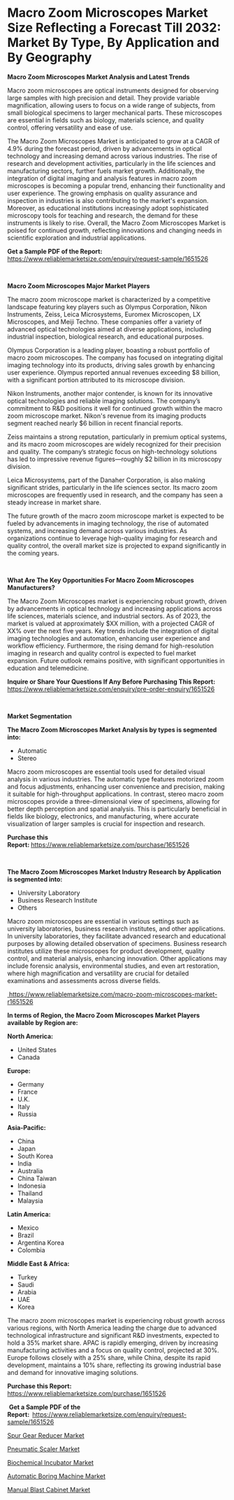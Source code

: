 <p><h1>Macro Zoom Microscopes Market Size Reflecting a Forecast Till 2032: Market By Type, By Application and By Geography</h1></p><p><strong>Macro Zoom Microscopes Market Analysis and Latest Trends</strong></p>
<p><p>Macro zoom microscopes are optical instruments designed for observing large samples with high precision and detail. They provide variable magnification, allowing users to focus on a wide range of subjects, from small biological specimens to larger mechanical parts. These microscopes are essential in fields such as biology, materials science, and quality control, offering versatility and ease of use.</p><p>The Macro Zoom Microscopes Market is anticipated to grow at a CAGR of 4.9% during the forecast period, driven by advancements in optical technology and increasing demand across various industries. The rise of research and development activities, particularly in the life sciences and manufacturing sectors, further fuels market growth. Additionally, the integration of digital imaging and analysis features in macro zoom microscopes is becoming a popular trend, enhancing their functionality and user experience. The growing emphasis on quality assurance and inspection in industries is also contributing to the market's expansion. Moreover, as educational institutions increasingly adopt sophisticated microscopy tools for teaching and research, the demand for these instruments is likely to rise. Overall, the Macro Zoom Microscopes Market is poised for continued growth, reflecting innovations and changing needs in scientific exploration and industrial applications.</p></p>
<p><strong>Get a Sample PDF of the Report:&nbsp;</strong> <a href="https://www.reliablemarketsize.com/enquiry/request-sample/1651526?utm_campaign=3494&utm_medium=2&utm_source=Github&utm_content=ia&utm_term=23032025&utm_id=macro-zoom-microscopes">https://www.reliablemarketsize.com/enquiry/request-sample/1651526</a></p>
<p>&nbsp;</p>
<p><strong>Macro Zoom Microscopes Major Market Players</strong></p>
<p><p>The macro zoom microscope market is characterized by a competitive landscape featuring key players such as Olympus Corporation, Nikon Instruments, Zeiss, Leica Microsystems, Euromex Microscopen, LX Microscopes, and Meiji Techno. These companies offer a variety of advanced optical technologies aimed at diverse applications, including industrial inspection, biological research, and educational purposes.</p><p>Olympus Corporation is a leading player, boasting a robust portfolio of macro zoom microscopes. The company has focused on integrating digital imaging technology into its products, driving sales growth by enhancing user experience. Olympus reported annual revenues exceeding $8 billion, with a significant portion attributed to its microscope division.</p><p>Nikon Instruments, another major contender, is known for its innovative optical technologies and reliable imaging solutions. The company’s commitment to R&D positions it well for continued growth within the macro zoom microscope market. Nikon's revenue from its imaging products segment reached nearly $6 billion in recent financial reports.</p><p>Zeiss maintains a strong reputation, particularly in premium optical systems, and its macro zoom microscopes are widely recognized for their precision and quality. The company’s strategic focus on high-technology solutions has led to impressive revenue figures—roughly $2 billion in its microscopy division.</p><p>Leica Microsystems, part of the Danaher Corporation, is also making significant strides, particularly in the life sciences sector. Its macro zoom microscopes are frequently used in research, and the company has seen a steady increase in market share.</p><p>The future growth of the macro zoom microscope market is expected to be fueled by advancements in imaging technology, the rise of automated systems, and increasing demand across various industries. As organizations continue to leverage high-quality imaging for research and quality control, the overall market size is projected to expand significantly in the coming years.</p></p>
<p>&nbsp;</p>
<p><strong>What Are The Key Opportunities For Macro Zoom Microscopes Manufacturers?</strong></p>
<p><p>The Macro Zoom Microscopes market is experiencing robust growth, driven by advancements in optical technology and increasing applications across life sciences, materials science, and industrial sectors. As of 2023, the market is valued at approximately $XX million, with a projected CAGR of XX% over the next five years. Key trends include the integration of digital imaging technologies and automation, enhancing user experience and workflow efficiency. Furthermore, the rising demand for high-resolution imaging in research and quality control is expected to fuel market expansion. Future outlook remains positive, with significant opportunities in education and telemedicine.</p></p>
<p><strong>Inquire or Share Your Questions If Any Before Purchasing This Report:</strong> <a href="https://www.reliablemarketsize.com/enquiry/pre-order-enquiry/1651526?utm_campaign=3494&utm_medium=2&utm_source=Github&utm_content=ia&utm_term=23032025&utm_id=macro-zoom-microscopes">https://www.reliablemarketsize.com/enquiry/pre-order-enquiry/1651526</a></p>
<p>&nbsp;</p>
<p><strong>Market Segmentation</strong></p>
<p><strong>The Macro Zoom Microscopes Market Analysis by types is segmented into:</strong></p>
<p><ul><li>Automatic</li><li>Stereo</li></ul></p>
<p><p>Macro zoom microscopes are essential tools used for detailed visual analysis in various industries. The automatic type features motorized zoom and focus adjustments, enhancing user convenience and precision, making it suitable for high-throughput applications. In contrast, stereo macro zoom microscopes provide a three-dimensional view of specimens, allowing for better depth perception and spatial analysis. This is particularly beneficial in fields like biology, electronics, and manufacturing, where accurate visualization of larger samples is crucial for inspection and research.</p></p>
<p><strong>Purchase this Report:&nbsp;</strong><a href="https://www.reliablemarketsize.com/purchase/1651526?utm_campaign=3494&utm_medium=2&utm_source=Github&utm_content=ia&utm_term=23032025&utm_id=macro-zoom-microscopes">https://www.reliablemarketsize.com/purchase/1651526</a></p>
<p>&nbsp;</p>
<p><strong>The Macro Zoom Microscopes Market Industry Research by Application is segmented into:</strong></p>
<p><ul><li>University Laboratory</li><li>Business Research Institute</li><li>Others</li></ul></p>
<p><p>Macro zoom microscopes are essential in various settings such as university laboratories, business research institutes, and other applications. In university laboratories, they facilitate advanced research and educational purposes by allowing detailed observation of specimens. Business research institutes utilize these microscopes for product development, quality control, and material analysis, enhancing innovation. Other applications may include forensic analysis, environmental studies, and even art restoration, where high magnification and versatility are crucial for detailed examinations and assessments across diverse fields.</p></p>
<p><a href="https://www.reliablemarketsize.com/macro-zoom-microscopes-market-r1651526?utm_campaign=3494&utm_medium=2&utm_source=Github&utm_content=ia&utm_term=23032025&utm_id=macro-zoom-microscopes">&nbsp;https://www.reliablemarketsize.com/macro-zoom-microscopes-market-r1651526</a></p>
<p><strong>In terms of Region, the Macro Zoom Microscopes Market Players available by Region are:</strong></p>
<p>
    <p> <strong> North America: </strong>
        <ul>
            <li>United States</li>
            <li>Canada</li>
        </ul>
        </p> 
    <p> <strong> Europe: </strong>
        <ul>
            <li>Germany</li>
            <li>France</li>
            <li>U.K.</li>
            <li>Italy</li>
            <li>Russia</li>
        </ul>
        </p> 
    <p> <strong> Asia-Pacific: </strong>
        <ul>
            <li>China</li>
            <li>Japan</li>
            <li>South Korea</li>
            <li>India</li>
            <li>Australia</li>
            <li>China Taiwan</li>
            <li>Indonesia</li>
            <li>Thailand</li>
            <li>Malaysia</li>
        </ul>
        </p> 
    <p> <strong> Latin America: </strong>
        <ul>
            <li>Mexico</li>
            <li>Brazil</li>
            <li>Argentina Korea</li>
            <li>Colombia</li>
        </ul>
        </p> 
    <p> <strong> Middle East & Africa: </strong>
        <ul>
            <li>Turkey</li>
            <li>Saudi</li>
            <li>Arabia</li>
            <li>UAE</li>
            <li>Korea</li>
        </ul>
    </p>
    </p>
<p><p>The macro zoom microscopes market is experiencing robust growth across various regions, with North America leading the charge due to advanced technological infrastructure and significant R&D investments, expected to hold a 35% market share. APAC is rapidly emerging, driven by increasing manufacturing activities and a focus on quality control, projected at 30%. Europe follows closely with a 25% share, while China, despite its rapid development, maintains a 10% share, reflecting its growing industrial base and demand for innovative imaging solutions.</p></p>
<p><strong>Purchase this Report: </strong><a href="https://www.reliablemarketsize.com/purchase/1651526?utm_campaign=3494&utm_medium=2&utm_source=Github&utm_content=ia&utm_term=23032025&utm_id=macro-zoom-microscopes">https://www.reliablemarketsize.com/purchase/1651526</a></p>
<p>&nbsp;<strong>Get a Sample PDF of the Report:&nbsp;&nbsp;</strong><a href="https://www.reliablemarketsize.com/enquiry/request-sample/1651526?utm_campaign=3494&utm_medium=2&utm_source=Github&utm_content=ia&utm_term=23032025&utm_id=macro-zoom-microscopes">https://www.reliablemarketsize.com/enquiry/request-sample/1651526</a></p>
<p><strong></strong></p>
<p><p><a href="https://www.linkedin.com/pulse/spur-gear-reducer-market-outlook-2025-2032-trends-size-dbo7c?utm_campaign=3494&utm_medium=2&utm_source=Github&utm_content=ia&utm_term=23032025&utm_id=macro-zoom-microscopes">Spur Gear Reducer Market</a></p><p><a href="https://www.linkedin.com/pulse/pneumatic-scaler-market-forecast-2025-2032-expected-expand-udo6c?utm_campaign=3494&utm_medium=2&utm_source=Github&utm_content=ia&utm_term=23032025&utm_id=macro-zoom-microscopes">Pneumatic Scaler Market</a></p><p><a href="https://www.linkedin.com/pulse/biochemical-incubator-market-overview-size-valuation-3ufvc?utm_campaign=3494&utm_medium=2&utm_source=Github&utm_content=ia&utm_term=23032025&utm_id=macro-zoom-microscopes">Biochemical Incubator Market</a></p><p><a href="https://www.linkedin.com/pulse/understanding-surging-automatic-boring-machine-market-o7xic?utm_campaign=3494&utm_medium=2&utm_source=Github&utm_content=ia&utm_term=23032025&utm_id=macro-zoom-microscopes">Automatic Boring Machine Market</a></p><p><a href="https://www.linkedin.com/pulse/manual-blast-cabinet-market-forecast-2025-2032-anticipating-d4gfc?utm_campaign=3494&utm_medium=2&utm_source=Github&utm_content=ia&utm_term=23032025&utm_id=macro-zoom-microscopes">Manual Blast Cabinet Market</a></p></p>